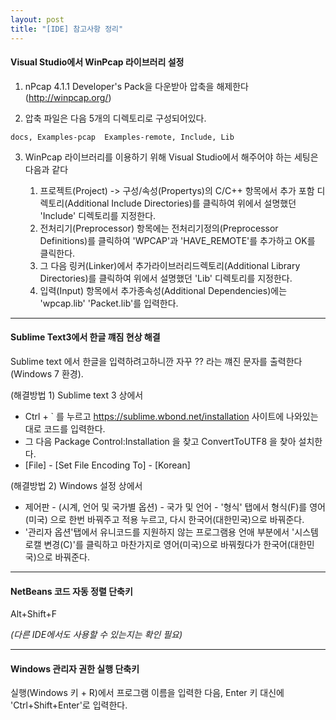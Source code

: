```yaml
---
layout: post
title: "[IDE] 참고사항 정리"
---
```

#### Visual Studio에서 WinPcap 라이브러리 설정
1. nPcap 4.1.1 Developer's Pack을 다운받아 압축을 해제한다 (http://winpcap.org/)

2. 압축 파일은 다음 5개의 디렉토리로 구성되어있다.
```
docs, Examples-pcap  Examples-remote, Include, Lib
```
3. WinPcap 라이브러리를 이용하기 위해 Visual Studio에서 해주어야 하는 세팅은 다음과 같다

   1. 프로젝트(Project) -> 구성/속성(Propertys)의 C/C++ 항목에서 추가 포함 디렉토리(Additional Include Directories)를 클릭하여 위에서 설명했던 'Include' 디렉토리를 지정한다.
   2. 전처리기(Preprocessor) 항목에는 전처리기정의(Preprocessor Definitions)를 클릭하여 'WPCAP'과 'HAVE_REMOTE'를 추가하고 OK를 클릭한다.
   3. 그 다음 링커(Linker)에서 추가라이브러리드렉토리(Additional Library Directories)를 클릭하여 위에서 설명했던 'Lib' 디렉토리를 지정한다.
   4. 입력(Input) 항목에서 추가종속성(Additional Dependencies)에는 'wpcap.lib' 'Packet.lib'를 입력한다. 

---
#### Sublime Text3에서 한글 꺠짐 현상 해결
 Sublime text 에서 한글을 입력하려고하니깐 자꾸 ?? 라는 꺠진 문자를 출력한다(Windows 7 환경).

(해결방법 1)
Sublime text 3 상에서
* Ctrl + ` 를 누르고 https://sublime.wbond.net/installation 사이트에 나와있는 대로 코드를 입력한다.
* 그 다음 Package Control:Installation 을 찾고 ConvertToUTF8 을 찾아 설치한다.
* [File] - [Set File Encoding To] - [Korean]

(해결방법 2)
 Windows 설정 상에서
* 제어판 - (시계, 언어 및 국가별 옵션) - 국가 및 언어 - '형식' 탭에서 형식(F)를 영어(미국) 으로 한번 바꿔주고 적용 누르고, 다시 한국어(대한민국)으로 바꿔준다.
* '관리자 옵션'탭에서 유니코드를 지원하지 않는 프로그램용 언애 부분에서 '시스템 로캘 변경(C)'를 클릭하고 마찬가지로 영어(미국)으로 바꿔줬다가 한국어(대한민국)으로 바꿔준다.

---
#### NetBeans 코드 자동 정렬 단축키
Alt+Shift+F

_(다른 IDE에서도 사용할 수 있는지는 확인 필요)_

---
#### Windows 관리자 권한 실행 단축키
실행(Windows 키 + R)에서 프로그램 이름을 입력한 다음, Enter 키 대신에 'Ctrl+Shift+Enter'로 입력한다.